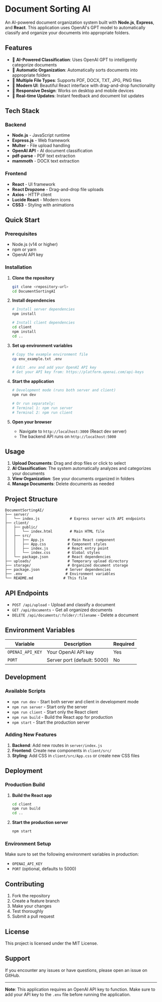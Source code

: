 # Document Sorting AI

An AI-powered document organization system built with **Node.js**, **Express**, and **React**. This application uses OpenAI's GPT model to automatically classify and organize your documents into appropriate folders.

## Features

- 🤖 **AI-Powered Classification**: Uses OpenAI GPT to intelligently categorize documents
- 📁 **Automatic Organization**: Automatically sorts documents into appropriate folders
- 📄 **Multiple File Types**: Supports PDF, DOCX, TXT, JPG, PNG files
- 🎨 **Modern UI**: Beautiful React interface with drag-and-drop functionality
- 📱 **Responsive Design**: Works on desktop and mobile devices
- 🔄 **Real-time Updates**: Instant feedback and document list updates

## Tech Stack

### Backend
- **Node.js** - JavaScript runtime
- **Express.js** - Web framework
- **Multer** - File upload handling
- **OpenAI API** - AI document classification
- **pdf-parse** - PDF text extraction
- **mammoth** - DOCX text extraction

### Frontend
- **React** - UI framework
- **React Dropzone** - Drag-and-drop file uploads
- **Axios** - HTTP client
- **Lucide React** - Modern icons
- **CSS3** - Styling with animations

## Quick Start

### Prerequisites
- Node.js (v14 or higher)
- npm or yarn
- OpenAI API key

### Installation

1. **Clone the repository**
   ```bash
   git clone <repository-url>
   cd DocumentSortingAI
   ```

2. **Install dependencies**
   ```bash
   # Install server dependencies
   npm install
   
   # Install client dependencies
   cd client
   npm install
   cd ..
   ```

3. **Set up environment variables**
   ```bash
   # Copy the example environment file
   cp env_example.txt .env
   
   # Edit .env and add your OpenAI API key
   # Get your API key from: https://platform.openai.com/api-keys
   ```

4. **Start the application**
   ```bash
   # Development mode (runs both server and client)
   npm run dev
   
   # Or run separately:
   # Terminal 1: npm run server
   # Terminal 2: npm run client
   ```

5. **Open your browser**
   - Navigate to `http://localhost:3000` (React dev server)
   - The backend API runs on `http://localhost:5000`

## Usage

1. **Upload Documents**: Drag and drop files or click to select
2. **AI Classification**: The system automatically analyzes and categorizes your documents
3. **View Organization**: See your documents organized in folders
4. **Manage Documents**: Delete documents as needed

## Project Structure

```
DocumentSortingAI/
├── server/
│   └── index.js              # Express server with API endpoints
├── client/
│   ├── public/
│   │   └── index.html        # Main HTML file
│   ├── src/
│   │   ├── App.js           # Main React component
│   │   ├── App.css          # Component styles
│   │   ├── index.js         # React entry point
│   │   └── index.css        # Global styles
│   └── package.json         # React dependencies
├── uploads/                 # Temporary upload directory
├── storage/                 # Organized document storage
├── package.json            # Server dependencies
├── .env                    # Environment variables
└── README.md              # This file
```

## API Endpoints

- `POST /api/upload` - Upload and classify a document
- `GET /api/documents` - Get all organized documents
- `DELETE /api/documents/:folder/:filename` - Delete a document

## Environment Variables

| Variable | Description | Required |
|----------|-------------|----------|
| `OPENAI_API_KEY` | Your OpenAI API key | Yes |
| `PORT` | Server port (default: 5000) | No |

## Development

### Available Scripts

- `npm run dev` - Start both server and client in development mode
- `npm run server` - Start only the server
- `npm run client` - Start only the React client
- `npm run build` - Build the React app for production
- `npm start` - Start the production server

### Adding New Features

1. **Backend**: Add new routes in `server/index.js`
2. **Frontend**: Create new components in `client/src/`
3. **Styling**: Add CSS in `client/src/App.css` or create new CSS files

## Deployment

### Production Build

1. **Build the React app**
   ```bash
   cd client
   npm run build
   cd ..
   ```

2. **Start the production server**
   ```bash
   npm start
   ```

### Environment Setup

Make sure to set the following environment variables in production:
- `OPENAI_API_KEY`
- `PORT` (optional, defaults to 5000)

## Contributing

1. Fork the repository
2. Create a feature branch
3. Make your changes
4. Test thoroughly
5. Submit a pull request

## License

This project is licensed under the MIT License.

## Support

If you encounter any issues or have questions, please open an issue on GitHub.

---

**Note**: This application requires an OpenAI API key to function. Make sure to add your API key to the `.env` file before running the application. 